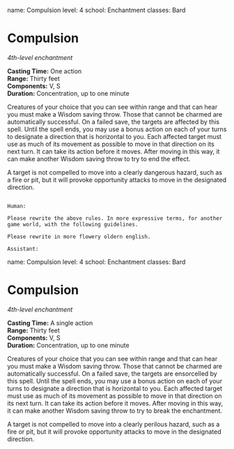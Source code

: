 name: Compulsion
level: 4
school: Enchantment
classes: Bard

# Compulsion
_4th-level enchantment_

**Casting Time:** One action    
**Range:** Thirty feet    
**Components:** V, S    
**Duration:** Concentration, up to one minute 

Creatures of your choice that you can see within range and that can hear you must make a Wisdom saving throw. Those that cannot be charmed are automatically successful. On a failed save, the targets are affected by this spell. Until the spell ends, you may use a bonus action on each of your turns to designate a direction that is horizontal to you. Each affected target must use as much of its movement as possible to move in that direction on its next turn. It can take its action before it moves. After moving in this way, it can make another Wisdom saving throw to try to end the effect.

A target is not compelled to move into a clearly dangerous hazard, such as a fire or pit, but it will provoke opportunity attacks to move in the designated direction.
```

Human:

Please rewrite the above rules. In more expressive terms, for another game world, with the following guidelines.

Please rewrite in more flowery oldern english.

Assistant:
```
name: Compulsion
level: 4
school: Enchantment
classes: Bard

# Compulsion
_4th-level enchantment_

**Casting Time:** A single action    
**Range:** Thirty feet    
**Components:** V, S    
**Duration:** Concentration, up to one minute 

Creatures of your choice that you can see within range and that can hear you must make a Wisdom saving throw. Those that cannot be charmed are automatically successful. On a failed save, the targets are ensorcelled by this spell. Until the spell ends, you may use a bonus action on each of your turns to designate a direction that is horizontal to you. Each affected target must use as much of its movement as possible to move in that direction on its next turn. It can take its action before it moves. After moving in this way, it can make another Wisdom saving throw to try to break the enchantment.

A target is not compelled to move into a clearly perilous hazard, such as a fire or pit, but it will provoke opportunity attacks to move in the designated direction.